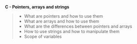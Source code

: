 **C - Pointers, arrays and strings**
>
>* What are pointers and how to use them
>* What are arrays and how to use them
>* What are the differences between pointers and arrays
>* How to use strings and how to manipulate them
>* Scope of variables